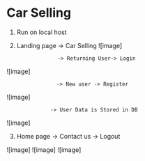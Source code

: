 # Car Selling
1. Run on local host

2. Landing page -> Car Selling
![image]

                    -> Returning User-> Login
![image]
                    
                    -> New user -> Register
![image]

                  -> User Data is Stored in DB
![image]

                  


3. Home page -> Contact us
             -> Logout
             
![image]
![image]
![image]